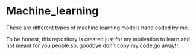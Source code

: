 # Machine_learning
These are different types of machine learning models hand coded by me.


To be honest, this repository is created just for my motivation to learn and not meant for you people.so, goodbye don't copy my code,go away!!
